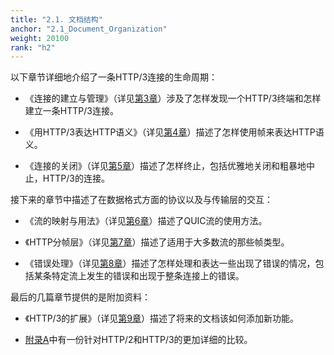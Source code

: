 ```yaml
---
title: "2.1. 文档结构"
anchor: "2.1_Document_Organization"
weight: 20100
rank: "h2"
---
```


以下章节详细地介绍了一条HTTP/3连接的生命周期：

* 《连接的建立与管理》（详见[第3章]()）涉及了怎样发现一个HTTP/3终端和怎样建立一条HTTP/3连接。

* 《用HTTP/3表达HTTP语义》（详见[第4章]()）描述了怎样使用帧来表达HTTP语义。

* 《连接的关闭》（详见[第5章]()）描述了怎样终止，包括优雅地关闭和粗暴地中止，HTTP/3的连接。

接下来的章节中描述了在数据格式方面的协议以及与传输层的交互：

* 《流的映射与用法》（详见[第6章]()）描述了QUIC流的使用方法。

* 《HTTP分帧层》（详见[第7章]()）描述了适用于大多数流的那些帧类型。

* 《错误处理》（详见[第8章]()）描述了怎样处理和表达一些出现了错误的情况，包括某条特定流上发生的错误和出现于整条连接上的错误。

最后的几篇章节提供的是附加资料：

* 《HTTP/3的扩展》（详见[第9章]()）描述了将来的文档该如何添加新功能。

* [附录A]()中有一份针对HTTP/2和HTTP/3的更加详细的比较。
